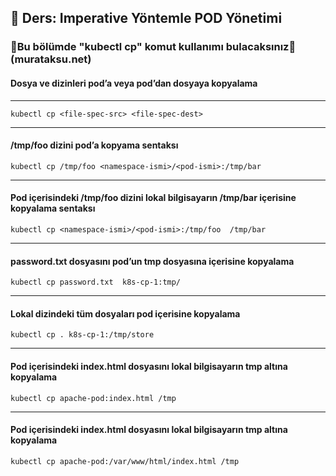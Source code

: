 ## 🧑 Ders: Imperative Yöntemle POD Yönetimi

### 📗Bu bölümde "kubectl cp" komut kullanımı bulacaksınız📗(murataksu.net)

#### Dosya ve dizinleri pod’a veya pod’dan dosyaya kopyalama 
***
```
kubectl cp <file-spec-src> <file-spec-dest>
```
***
#### /tmp/foo dizini pod’a kopyama sentaksı
```
kubectl cp /tmp/foo <namespace-ismi>/<pod-ismi>:/tmp/bar
```
***
#### Pod içerisindeki /tmp/foo dizini lokal bilgisayarın /tmp/bar içerisine kopyalama sentaksı
```
kubectl cp <namespace-ismi>/<pod-ismi>:/tmp/foo  /tmp/bar
```
***
#### password.txt  dosyasını pod’un tmp dosyasına içerisine kopyalama
```
kubectl cp password.txt  k8s-cp-1:tmp/
```
***
#### Lokal dizindeki tüm dosyaları pod içerisine kopyalama
```
kubectl cp . k8s-cp-1:/tmp/store
```
***
#### Pod içerisindeki index.html dosyasını lokal bilgisayarın tmp altına kopyalama
```
kubectl cp apache-pod:index.html /tmp
```
***
#### Pod içerisindeki index.html dosyasını lokal bilgisayarın tmp altına kopyalama
```
kubectl cp apache-pod:/var/www/html/index.html /tmp
```

